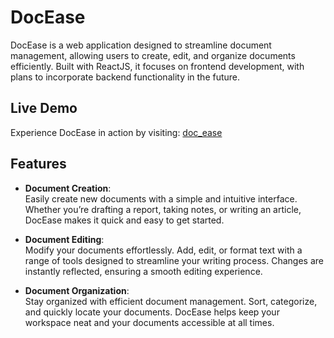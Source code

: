 # DocEase

DocEase is a web application designed to streamline document management, allowing users to create, edit, and organize documents efficiently. Built with ReactJS, it focuses on frontend development, with plans to incorporate backend functionality in the future.

## Live Demo

Experience DocEase in action by visiting: [doc_ease](https://ahmadhassan011.github.io/DocEase/)

## Features

- **Document Creation**:  
  Easily create new documents with a simple and intuitive interface. Whether you’re drafting a report, taking notes, or writing an article, DocEase makes it quick and easy to get started.

- **Document Editing**:  
  Modify your documents effortlessly. Add, edit, or format text with a range of tools designed to streamline your writing process. Changes are instantly reflected, ensuring a smooth editing experience.

- **Document Organization**:  
  Stay organized with efficient document management. Sort, categorize, and quickly locate your documents. DocEase helps keep your workspace neat and your documents accessible at all times.
